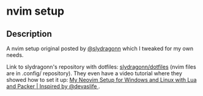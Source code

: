 # nvim setup

## Description

A nvim setup original posted by [@slydragonn](https://github.com/slydragonn) which I tweaked for my own needs. 

Link to slydragonn's repository with dotfiles: [slydragonn/dotfiles](https://github.com/slydragonn/dotfiles) (nvim files are in .config/ repository).
They even have a video tutorial where they showed how to set it up: [ My Neovim Setup for Windows and Linux with Lua and Packer | Inspired by @devaslife ](https://www.youtube.com/watch?v=vkCnPdaRBE0&t=901s).
